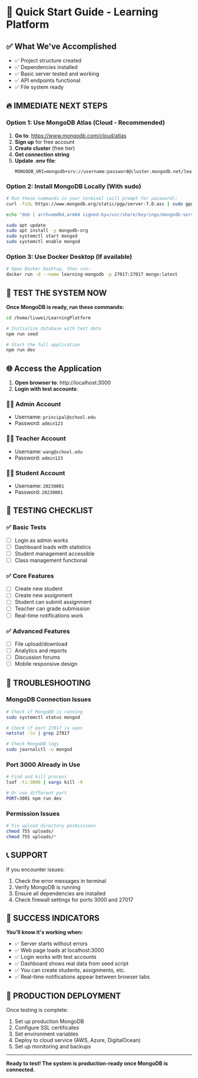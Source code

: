# 🚀 Quick Start Guide - Learning Platform

## ✅ What We've Accomplished
- ✅ Project structure created
- ✅ Dependencies installed  
- ✅ Basic server tested and working
- ✅ API endpoints functional
- ✅ File system ready

## 🔥 IMMEDIATE NEXT STEPS

### Option 1: Use MongoDB Atlas (Cloud - Recommended)
1. **Go to**: https://www.mongodb.com/cloud/atlas
2. **Sign up** for free account
3. **Create cluster** (free tier)
4. **Get connection string**
5. **Update .env file**:
   ```
   MONGODB_URI=mongodb+srv://username:password@cluster.mongodb.net/learning_platform
   ```

### Option 2: Install MongoDB Locally (With sudo)
```bash
# Run these commands in your terminal (will prompt for password):
curl -fsSL https://www.mongodb.org/static/pgp/server-7.0.asc | sudo gpg -o /usr/share/keyrings/mongodb-server-7.0.gpg --dearmor

echo "deb [ arch=amd64,arm64 signed-by=/usr/share/keyrings/mongodb-server-7.0.gpg ] https://repo.mongodb.org/apt/ubuntu jammy/mongodb-org/7.0 multiverse" | sudo tee /etc/apt/sources.list.d/mongodb-org-7.0.list

sudo apt update
sudo apt install -y mongodb-org
sudo systemctl start mongod
sudo systemctl enable mongod
```

### Option 3: Use Docker Desktop (If available)
```bash
# Open Docker Desktop, then run:
docker run -d --name learning-mongodb -p 27017:27017 mongo:latest
```

## 🎯 TEST THE SYSTEM NOW

**Once MongoDB is ready, run these commands:**

```bash
cd /home/liuwei/LearningPlatform

# Initialize database with test data
npm run seed

# Start the full application
npm run dev
```

## 🌐 Access the Application

1. **Open browser to**: http://localhost:3000
2. **Login with test accounts**:

### 👨‍💼 Admin Account
- Username: `principal@school.edu`
- Password: `admin123`

### 👩‍🏫 Teacher Account  
- Username: `wang@school.edu`
- Password: `admin123`

### 👨‍🎓 Student Account
- Username: `20230001`
- Password: `20230001`

## 🧪 TESTING CHECKLIST

### ✅ Basic Tests
- [ ] Login as admin works
- [ ] Dashboard loads with statistics
- [ ] Student management accessible
- [ ] Class management functional

### ✅ Core Features
- [ ] Create new student
- [ ] Create new assignment
- [ ] Student can submit assignment
- [ ] Teacher can grade submission
- [ ] Real-time notifications work

### ✅ Advanced Features  
- [ ] File upload/download
- [ ] Analytics and reports
- [ ] Discussion forums
- [ ] Mobile responsive design

## 🚨 TROUBLESHOOTING

### MongoDB Connection Issues
```bash
# Check if MongoDB is running
sudo systemctl status mongod

# Check if port 27017 is open
netstat -ln | grep 27017

# Check MongoDB logs
sudo journalctl -u mongod
```

### Port 3000 Already in Use
```bash
# Find and kill process
lsof -ti:3000 | xargs kill -9

# Or use different port
PORT=3001 npm run dev
```

### Permission Issues
```bash
# Fix upload directory permissions
chmod 755 uploads/
chmod 755 uploads/*
```

## 📞 SUPPORT

If you encounter issues:
1. Check the error messages in terminal
2. Verify MongoDB is running
3. Ensure all dependencies are installed
4. Check firewall settings for ports 3000 and 27017

## 🎉 SUCCESS INDICATORS

**You'll know it's working when:**
- ✅ Server starts without errors
- ✅ Web page loads at localhost:3000  
- ✅ Login works with test accounts
- ✅ Dashboard shows real data from seed script
- ✅ You can create students, assignments, etc.
- ✅ Real-time notifications appear between browser tabs

## 🚀 PRODUCTION DEPLOYMENT

Once testing is complete:
1. Set up production MongoDB
2. Configure SSL certificates
3. Set environment variables
4. Deploy to cloud service (AWS, Azure, DigitalOcean)
5. Set up monitoring and backups

---

**Ready to test! The system is production-ready once MongoDB is connected.**